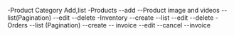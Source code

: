 -Product Category Add,list
-Products
    --add
        --Product image and videos
    --list(Pagination)
    --edit
    --delete
-Inventory 
    --create
    --list
    --edit
    --delete
-Orders 
    --list (Pagination)
    --create
        -- invoice
    --edit
    --cancel
    --invoice